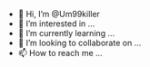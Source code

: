 - 👋 Hi, I’m @Um99killer
- 👀 I’m interested in ...
- 🌱 I’m currently learning ...
- 💞️ I’m looking to collaborate on ...
- 📫 How to reach me ...

<!---
Um99killer/Um99killer is a ✨ special ✨ repository because its `README.md` (this file) appears on your GitHub profile.
You can click the Preview link to take a look at your changes.
--->
